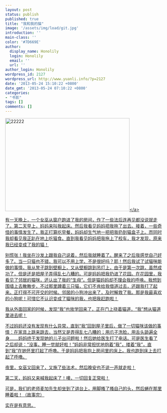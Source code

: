 ```yaml
---
layout: post
status: publish
published: true
title: "我和我的猫"
image: '/assets/img/load/git.jpg'
introduction: ''
main-class: ''
color: '#7D669E'
author:
  display_name: Honolily
  login: Honolily
  email: ''
  url: ''
author_login: Honolily
wordpress_id: 2127
wordpress_url: http://www.yuanli.info/?p=2127
date: '2013-05-24 15:10:22 +0800'
date_gmt: '2013-05-24 07:10:22 +0800'
categories:
- "书影"
tags: []
comments: []
---
```

<p><a href="http:&#47;&#47;www.yuanli.info&#47;archives&#47;2127.html&#47;attachment&#47;22222" rel="attachment wp-att-2130"><img src="http:&#47;&#47;www.yuanli.info&#47;wp-content&#47;uploads&#47;2013&#47;05&#47;22222.jpg" alt="22222" width="400" height="300" class="aligncenter size-full wp-image-2130" &#47;><&#47;a></p>
<p>有一天晚上，一个女巫从窗户跑进了我的房间，作了一些法后连再见都没说就走了。第二天早上，妈妈来叫我起床。然后我看见妈妈把我拖了出去。接着，一些奇怪的事情发生了，我正打算吃早餐，妈妈却生气地一把把我扔到猫盒子上。而同时我却看见我正趴在地上吃猫食。直到我看见妈妈把我拖上了校车，我才发现，原来我已经变成了我的猫！</p>
<p>	别慌张！我坐在沙发上跟我自己说着，然后我就睡着了。醒来了之后我感觉自己好多了。当一只猫也不错，我可以不用上学，不是很好吗？耶！然后我试了试猫咪能做的事情，我从凳子跳到壁橱上，又从壁橱跳到吊灯上，由于是第一次跳，虽然成功了，但是还是把屋子弄得乱七八糟的。可是妈妈把我扔进了花园。在花园里，我看见了邻居的猫咪，还认出了我的&ldquo;生母&rdquo;。但是猫妈妈却不理会我的呼唤。我想到围墙上去散散步，不过那里蹲着三只猫，它们不肯给我借道过去，还跟我打了起来。正打得不可开交的时候。邻居的小狗冲出来了，及时解救了我。那是我最喜欢的小狗呢！可惜它不认识变成了猫咪的我，也把我赶跑啦！</p>
<p>	我从外面回家的时候，发现&ldquo;我&rdquo;也放学回来了，正在门上挠着猫道，&ldquo;我&rdquo;想从猫道里进去呢！</p>
<p>不过妈妈还没有发现有什么异常，直到&ldquo;我&rdquo;回到屋子里后，做了一切猫咪该做的事情：在家具上跳来跳去，当然又是弄得乱七八糟的；用爪子洗脸，用舌头舔遍全身&hellip;&hellip;.妈妈终于发现她的儿子出问题啦！然后她给医生打了电话。可是医生看了之后却说：&ldquo;没事，睡一觉就好啦！&rdquo;妈妈非常担忧地抱着&ldquo;我&rdquo;，搂着&ldquo;我&rdquo;，直到&ldquo;我&rdquo;在她怀里打起了呼噜。于是妈妈把我抱上房间里的床上。我也跑到床上去打起了呼噜。</p>
<p>	夜里，女巫又回来了，又施了些法术，然后晚安也不说一声就走啦！</p>
<p>	第二天，妈妈又来喊我起床了！噢，一切回复正常啦！</p>
<p>	可是，我们的老师麦加先生却坐到了讲台上，用脚搔了搔自己的头，然后蜷在那里睡着啦！（故事完）</p>
<p>	实在是有意思。</p>
